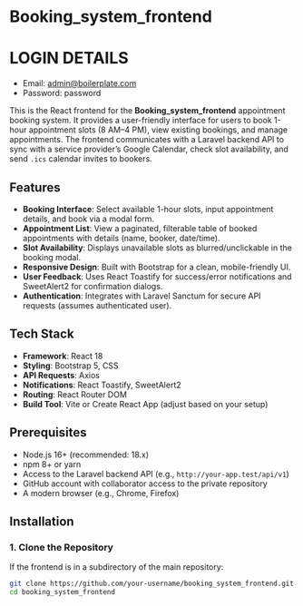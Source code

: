 # Booking_system_frontend


# LOGIN DETAILS
- Email: admin@boilerplate.com
- Password: password

This is the React frontend for the **Booking_system_frontend** appointment booking system. It provides a user-friendly interface for users to book 1-hour appointment slots (8 AM–4 PM), view existing bookings, and manage appointments. The frontend communicates with a Laravel backend API to sync with a service provider’s Google Calendar, check slot availability, and send `.ics` calendar invites to bookers.

## **Features**
- **Booking Interface**: Select available 1-hour slots, input appointment details, and book via a modal form.
- **Appointment List**: View a paginated, filterable table of booked appointments with details (name, booker, date/time).
- **Slot Availability**: Displays unavailable slots as blurred/unclickable in the booking modal.
- **Responsive Design**: Built with Bootstrap for a clean, mobile-friendly UI.
- **User Feedback**: Uses React Toastify for success/error notifications and SweetAlert2 for confirmation dialogs.
- **Authentication**: Integrates with Laravel Sanctum for secure API requests (assumes authenticated user).

## **Tech Stack**
- **Framework**: React 18
- **Styling**: Bootstrap 5, CSS
- **API Requests**: Axios
- **Notifications**: React Toastify, SweetAlert2
- **Routing**: React Router DOM
- **Build Tool**: Vite or Create React App (adjust based on your setup)

## **Prerequisites**
- Node.js 16+ (recommended: 18.x)
- npm 8+ or yarn
- Access to the Laravel backend API (e.g., `http://your-app.test/api/v1`)
- GitHub account with collaborator access to the private repository
- A modern browser (e.g., Chrome, Firefox)

## **Installation**

### **1. Clone the Repository**
If the frontend is in a subdirectory of the main repository:
```bash
git clone https://github.com/your-username/booking_system_frontend.git
cd booking_system_frontend